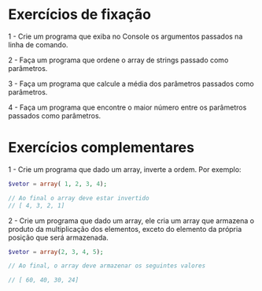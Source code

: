 # Exercícios de fixação

1 - Crie um programa que exiba no Console os argumentos passados na linha de comando.

2 - Faça um programa que ordene o array de strings passado como parâmetros.

3 - Faça um programa que calcule a média dos parâmetros passados como parâmetros.

4 - Faça um programa que encontre o maior número entre os parâmetros passados como parâmetros.

# Exercícios complementares

1 - Crie um programa que dado um array, inverte a ordem. Por exemplo:

```php
$vetor = array( 1, 2, 3, 4);

// Ao final o array deve estar invertido
// [ 4, 3, 2, 1]
```

2 - Crie um programa que dado um array, ele cria um array que armazena o produto da multiplicação dos elementos, exceto do elemento da própria posição que será armazenada.

```php
$vetor = array(2, 3, 4, 5);

// Ao final, o array deve armazenar os seguintes valores

// [ 60, 40, 30, 24]
```
